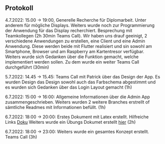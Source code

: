 ## Protokoll

4.7.2022: 15.00 -> 19:00, Generelle Recherche für Diplomarbeit. Unter anderem für mögliche Displays. Weiters wurde noch zur Programmierung der Anwendung für das Display recherchiert. Besprechung mit Teamkollegen (2h 30min Teams Call). Wir haben uns drauf geeinigt, 2 verschiedene Anwendungen zu erstellen, eine Client und eine Admin Anwendung. Diese werden beide mit Flutter realisiert und sin sowohl am Smartphone, Browser und am Raspberry am Kartentresor verfügbar. Weiters wurde sich Gedanken über die Funktion gemacht, welche implementiert werden sollen. Zu dem wurde ein weiter Teams Call durchgeführt (30min)

5.7.2022: 14.45 -> 15.45: Teams Call mit Patrick über das Design der App. Es wurden Design das Design sowohl auch das Farbschema abgestimmt und es wurden sich Gedanken über das Login Layout gemacht (1h)

6.7.2022: 15:00 -> 16:00: Allgemeine Informationen über die Admin App zusammengeschrieben. Weiters wurden 2 weitere Branches erstrellt of sämtliche Readmes mit Informationen befüllt. (1h)

6.7.2022: 18:00 -> 20:00: Erstes Dokument mit Latex erstellt. Hilfreiche Links [Doku](https://www.overleaf.com/learn/latex/Line_breaks_and_blank_spaces#Page_breaks) Weiters wurde ein Übungs Dokumet erstellt [hier](https://www.overleaf.com/project/62c5bdaad31d926d54df41dd) (2h)

6.7.2022: 18:00 -> 23:00: Weiters wurde ein gesamtes Konzept erstellt. Teams Call (3h)
